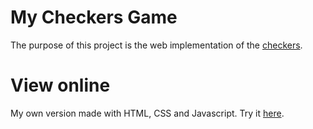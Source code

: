 # My Checkers Game
The purpose of this project is the web implementation of the [checkers](https://es.wikipedia.org/wiki/Damas).

# View online
My own version made with HTML, CSS and Javascript. 
Try it [here](https://julianabearzi.github.io/my-checkers-game/).